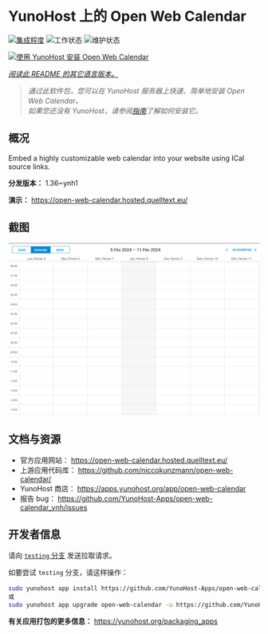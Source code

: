 <!--
注意：此 README 由 <https://github.com/YunoHost/apps/tree/master/tools/readme_generator> 自动生成
请勿手动编辑。
-->

# YunoHost 上的 Open Web Calendar

[![集成程度](https://dash.yunohost.org/integration/open-web-calendar.svg)](https://dash.yunohost.org/appci/app/open-web-calendar) ![工作状态](https://ci-apps.yunohost.org/ci/badges/open-web-calendar.status.svg) ![维护状态](https://ci-apps.yunohost.org/ci/badges/open-web-calendar.maintain.svg)

[![使用 YunoHost 安装 Open Web Calendar](https://install-app.yunohost.org/install-with-yunohost.svg)](https://install-app.yunohost.org/?app=open-web-calendar)

*[阅读此 README 的其它语言版本。](./ALL_README.md)*

> *通过此软件包，您可以在 YunoHost 服务器上快速、简单地安装 Open Web Calendar。*  
> *如果您还没有 YunoHost，请参阅[指南](https://yunohost.org/install)了解如何安装它。*

## 概况

Embed a highly customizable web calendar into your website using ICal source links.

**分发版本：** 1.36~ynh1

**演示：** <https://open-web-calendar.hosted.quelltext.eu/>

## 截图

![Open Web Calendar 的截图](./doc/screenshots/screenshot.png)

## 文档与资源

- 官方应用网站： <https://open-web-calendar.hosted.quelltext.eu/>
- 上游应用代码库： <https://github.com/niccokunzmann/open-web-calendar/>
- YunoHost 商店： <https://apps.yunohost.org/app/open-web-calendar>
- 报告 bug： <https://github.com/YunoHost-Apps/open-web-calendar_ynh/issues>

## 开发者信息

请向 [`testing` 分支](https://github.com/YunoHost-Apps/open-web-calendar_ynh/tree/testing) 发送拉取请求。

如要尝试 `testing` 分支，请这样操作：

```bash
sudo yunohost app install https://github.com/YunoHost-Apps/open-web-calendar_ynh/tree/testing --debug
或
sudo yunohost app upgrade open-web-calendar -u https://github.com/YunoHost-Apps/open-web-calendar_ynh/tree/testing --debug
```

**有关应用打包的更多信息：** <https://yunohost.org/packaging_apps>

